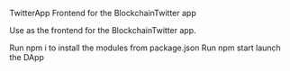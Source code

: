 TwitterApp
Frontend for the BlockchainTwitter app

Use as the frontend for the BlockchainTwitter app.

Run npm i to install the modules from package.json
Run npm start launch the DApp
